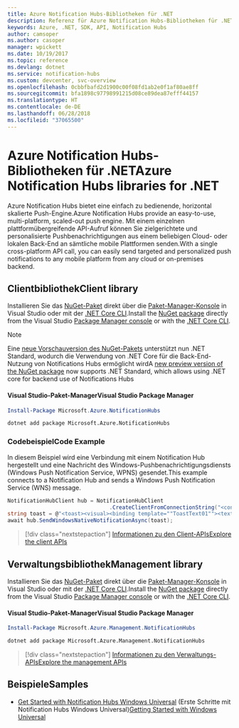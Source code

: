 ```yaml
---
title: Azure Notification Hubs-Bibliotheken für .NET
description: Referenz für Azure Notification Hubs-Bibliotheken für .NET
keywords: Azure, .NET, SDK, API, Notification Hubs
author: camsoper
ms.author: casoper
manager: wpickett
ms.date: 10/19/2017
ms.topic: reference
ms.devlang: dotnet
ms.service: notification-hubs
ms.custom: devcenter, svc-overview
ms.openlocfilehash: 0cbbfbafd2d1900c00f08fd1ab2e0f1af80ae8ff
ms.sourcegitcommit: bfa1898c97798991215d08ce89dea87efff44157
ms.translationtype: HT
ms.contentlocale: de-DE
ms.lasthandoff: 06/28/2018
ms.locfileid: "37065500"
---
```

# <a name="azure-notification-hubs-libraries-for-net"></a><span data-ttu-id="fed4f-104">Azure Notification Hubs-Bibliotheken für .NET</span><span class="sxs-lookup"><span data-stu-id="fed4f-104">Azure Notification Hubs libraries for .NET</span></span>

<span data-ttu-id="fed4f-105">Azure Notification Hubs bietet eine einfach zu bedienende, horizontal skalierte Push-Engine.</span><span class="sxs-lookup"><span data-stu-id="fed4f-105">Azure Notification Hubs provide an easy-to-use, multi-platform, scaled-out push engine.</span></span> <span data-ttu-id="fed4f-106">Mit einem einzelnen plattformübergreifende API-Aufruf können Sie zielgerichtete und personalisierte Pushbenachrichtigungen aus einem beliebigen Cloud- oder lokalen Back-End an sämtliche mobile Plattformen senden.</span><span class="sxs-lookup"><span data-stu-id="fed4f-106">With a single cross-platform API call, you can easily send targeted and personalized push notifications to any mobile platform from any cloud or on-premises backend.</span></span>

## <a name="client-library"></a><span data-ttu-id="fed4f-107">Clientbibliothek</span><span class="sxs-lookup"><span data-stu-id="fed4f-107">Client library</span></span>

<span data-ttu-id="fed4f-108">Installieren Sie das [NuGet-Paket](https://www.nuget.org/packages/Microsoft.Azure.NotificationHubs) direkt über die [Paket-Manager-Konsole][PackageManager] in Visual Studio oder mit der [.NET Core CLI][DotNetCLI].</span><span class="sxs-lookup"><span data-stu-id="fed4f-108">Install the [NuGet package](https://www.nuget.org/packages/Microsoft.Azure.NotificationHubs) directly from the Visual Studio [Package Manager console][PackageManager] or with the [.NET Core CLI][DotNetCLI].</span></span>

> [!NOTE]
> <span data-ttu-id="fed4f-109">Eine [neue Vorschauversion des NuGet-Pakets](https://www.nuget.org/packages/Microsoft.Azure.NotificationHubs/2.0.0-preview1) unterstützt nun .NET Standard, wodurch die Verwendung von .NET Core für die Back-End-Nutzung von Notifications Hubs ermöglicht wird</span><span class="sxs-lookup"><span data-stu-id="fed4f-109">A [new preview version of the NuGet package](https://www.nuget.org/packages/Microsoft.Azure.NotificationHubs/2.0.0-preview1) now supports .NET Standard, which allows using .NET core for backend use of Notifications Hubs</span></span>

#### <a name="visual-studio-package-manager"></a><span data-ttu-id="fed4f-110">Visual Studio-Paket-Manager</span><span class="sxs-lookup"><span data-stu-id="fed4f-110">Visual Studio Package Manager</span></span>

```powershell
Install-Package Microsoft.Azure.NotificationHubs
```

```bash
dotnet add package Microsoft.Azure.NotificationHubs
```

### <a name="code-example"></a><span data-ttu-id="fed4f-111">Codebeispiel</span><span class="sxs-lookup"><span data-stu-id="fed4f-111">Code Example</span></span>

<span data-ttu-id="fed4f-112">In diesem Beispiel wird eine Verbindung mit einem Notification Hub hergestellt und eine Nachricht des Windows-Pushbenachrichtigungsdiensts (Windows Push Notification Service, WPNS) gesendet.</span><span class="sxs-lookup"><span data-stu-id="fed4f-112">This example connects to a Notification Hub and sends a Windows Push Notification Service (WNS) message.</span></span>

```csharp
NotificationHubClient hub = NotificationHubClient
                                .CreateClientFromConnectionString("<connection string with full access>", "<hub name>");
string toast = @"<toast><visual><binding template=""ToastText01""><text id=""1"">Hello from a .NET App!</text></binding></visual></toast>";
await hub.SendWindowsNativeNotificationAsync(toast);
```

> [!div class="nextstepaction"]
> [<span data-ttu-id="fed4f-113">Informationen zu den Client-APIs</span><span class="sxs-lookup"><span data-stu-id="fed4f-113">Explore the client APIs</span></span>](/dotnet/api/overview/azure/notificationhubs/client)


## <a name="management-library"></a><span data-ttu-id="fed4f-114">Verwaltungsbibliothek</span><span class="sxs-lookup"><span data-stu-id="fed4f-114">Management library</span></span>

<span data-ttu-id="fed4f-115">Installieren Sie das [NuGet-Paket](https://www.nuget.org/packages/Microsoft.Azure.Management.NotificationHubs) direkt über die [Paket-Manager-Konsole][PackageManager] in Visual Studio oder mit der [.NET Core CLI][DotNetCLI].</span><span class="sxs-lookup"><span data-stu-id="fed4f-115">Install the [NuGet package](https://www.nuget.org/packages/Microsoft.Azure.Management.NotificationHubs) directly from the Visual Studio [Package Manager console][PackageManager] or with the [.NET Core CLI][DotNetCLI].</span></span>

#### <a name="visual-studio-package-manager"></a><span data-ttu-id="fed4f-116">Visual Studio-Paket-Manager</span><span class="sxs-lookup"><span data-stu-id="fed4f-116">Visual Studio Package Manager</span></span>

```powershell
Install-Package Microsoft.Azure.Management.NotificationHubs
```

```bash
dotnet add package Microsoft.Azure.Management.NotificationHubs
```

> [!div class="nextstepaction"]
> [<span data-ttu-id="fed4f-117">Informationen zu den Verwaltungs-APIs</span><span class="sxs-lookup"><span data-stu-id="fed4f-117">Explore the management APIs</span></span>](/dotnet/api/overview/azure/notificationhubs/management)

## <a name="samples"></a><span data-ttu-id="fed4f-118">Beispiele</span><span class="sxs-lookup"><span data-stu-id="fed4f-118">Samples</span></span>

- <span data-ttu-id="fed4f-119">[Get Started with Notification Hubs Windows Universal](https://github.com/Azure/azure-notificationhubs-samples/tree/master/dotnet/GetStartedWindowsUniversal) (Erste Schritte mit Notification Hubs Windows Universal)</span><span class="sxs-lookup"><span data-stu-id="fed4f-119">[Getting Started with Windows Universal](https://github.com/Azure/azure-notificationhubs-samples/tree/master/dotnet/GetStartedWindowsUniversal)</span></span>

[PackageManager]: https://docs.microsoft.com/nuget/tools/package-manager-console
[DotNetCLI]: https://docs.microsoft.com/dotnet/core/tools/dotnet-add-package
